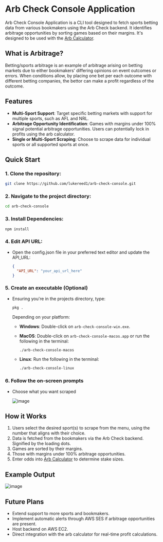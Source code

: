 # Arb Check Console Application

Arb Check Console Application is a CLI tool designed to fetch sports betting data from various bookmakers using the Arb Check backend. It identifies arbitrage opportunities by sorting games based on their margins. It's designed to be used with the [Arb Calculator](https://github.com/lukereed1/arb-calculator).

## What is Arbitrage?

Betting/sports arbitrage is an example of arbitrage arising on betting markets due to either bookmakers' differing opinions on event outcomes or errors. When conditions allow, by placing one bet per each outcome with different betting companies, the bettor can make a profit regardless of the outcome.

## Features

- **Multi-Sport Support**: Target specific betting markets with support for multiple sports, such as AFL and NRL.
- **Arbitrage Opportunity Identification**: Games with margins under 100% signal potential arbitrage opportunities. Users can potentially lock in profits using the arb calculator.
- **Single or Multi-Sport Scraping**: Choose to scrape data for individual sports or all supported sports at once.

## Quick Start

### 1. Clone the repository:

```bash
git clone https://github.com/lukereed1/arb-check-console.git
```

### 2. Navigate to the project directory:

```bash
cd arb-check-console
```

### 3. Install Dependencies:

```bash
npm install
```

### 4. Edit API URL:

- Open the config.json file in your preferred text editor and update the API_URL:

  ```json
  {
  	"API_URL": "your_api_url_here"
  }
  ```

### 5. Create an executable (Optional)

- Ensuring you're in the projects directory, type:

  ```bash
  pkg .
  ```

  Depending on your platform:

  - **Windows**: Double-click on `arb-check-console-win.exe`.

  - **MacOS**: Double-click on `arb-check-console-macos.app` or run the following in the terminal:
    ```bash
    ./arb-check-console-macos
    ```
  - **Linux**: Run the following in the terminal:
    ```bash
    ./arb-check-console-linux
    ```

### 6. Follow the on-screen prompts

- Choose what you want scraped

  ![image](https://github.com/lukereed1/arb-check-console/assets/104820125/a43b9e72-95f8-4755-8573-cbe7c0c96dec)

## How it Works

1. Users select the desired sport(s) to scrape from the menu, using the number that aligns with their choice.
2. Data is fetched from the bookmakers via the Arb Check backend. Signified by the loading dots.
3. Games are sorted by their margins.
4. Those with margins under 100% arbitrage opportunities.
5. Enter odds into [Arb Calculator](https://github.com/lukereed1/arb-calculator) to determine stake sizes.

## Example Output

![image](https://github.com/lukereed1/arb-check-console/assets/104820125/2c9e6256-0e39-4ddb-965d-2f4d06265914)

## Future Plans

- Extend support to more sports and bookmakers.
- Implement automatic alerts through AWS SES if arbitrage opportunities are present.
- Host backend on AWS EC2.
- Direct integration with the arb calculator for real-time profit calculations.
